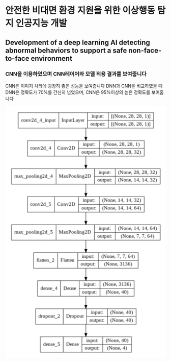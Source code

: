 안전한 비대면 환경 지원을 위한 이상행동 탐지 인공지능 개발 
=============================================
Development of a deep learning AI detecting abnormal behaviors to support a safe non-face-to-face environment
--------------------------------------------------------------------------------------------------------------

### CNN을 이용하였으며 CNN레이어와 모델 적용 결과를 보여줍니다

 CNN은 이미지 처리에 굉장히 좋은 성능을 보여줍니다 
DNN과 CNN을 비교하였을 때 DNN은 정확도가 70%를 간신히 넘었으며, CNN은 95%이상의 높은 정확도를 보여줍니다 

![ex_screenshot](/picture/1.png)
